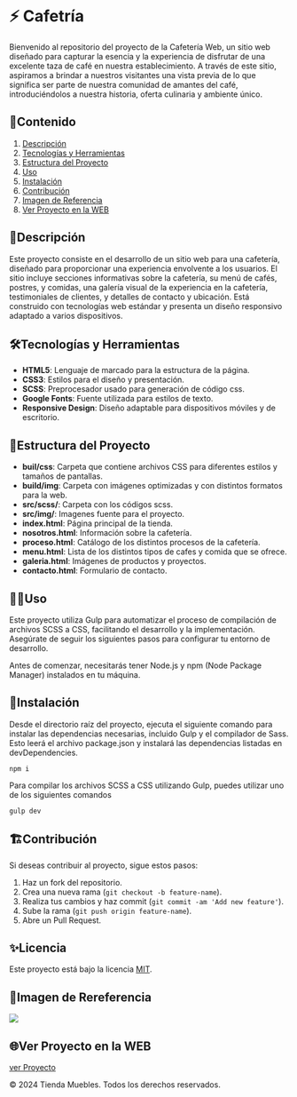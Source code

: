 # ⚡️ Cafetría

Bienvenido al repositorio del proyecto de la Cafetería Web, un sitio web diseñado para capturar la esencia y la experiencia de disfrutar de una excelente taza de café en nuestra establecimiento. A través de este sitio, aspiramos a brindar a nuestros visitantes una vista previa de lo que significa ser parte de nuestra comunidad de amantes del café, introduciéndolos a nuestra historia, oferta culinaria y ambiente único.

## 🎯Contenido

1. [Descripción](#descripción)
2. [Tecnologías y Herramientas](#tecnologías-y-herramientas)
3. [Estructura del Proyecto](#estructura-del-proyecto)
4. [Uso](#uso)
5. [Instalación](#instalación)
6. [Contribución](#contribución)
7. [Imagen de Referencia](#imagen-de-rereferencia)
8. [Ver Proyecto en la WEB](#ver-proyecto-en-la-web)

## 📝Descripción

Este proyecto consiste en el desarrollo de un sitio web para una cafetería, diseñado para proporcionar una experiencia envolvente a los usuarios. El sitio incluye secciones informativas sobre la cafetería, su menú de cafés, postres, y comidas, una galería visual de la experiencia en la cafetería, testimoniales de clientes, y detalles de contacto y ubicación. Está construido con tecnologías web estándar y presenta un diseño responsivo adaptado a varios dispositivos.

## 🛠️Tecnologías y Herramientas

- **HTML5**: Lenguaje de marcado para la estructura de la página.
- **CSS3**: Estilos para el diseño y presentación.
- **SCSS**: Preprocesador usado para generación de código css.
- **Google Fonts**: Fuente utilizada para estilos de texto.
- **Responsive Design**: Diseño adaptable para dispositivos móviles y de escritorio.

## 🚀Estructura del Proyecto

- **buil/css**: Carpeta que contiene archivos CSS para diferentes estilos y tamaños de pantallas.
- **build/img**: Carpeta con imágenes optimizadas y con distintos formatos para la web.
- **src/scss/**: Carpeta con los códigos scss.
- **src/img/**: Imagenes fuente para el proyecto.
- **index.html**: Página principal de la tienda.
- **nosotros.html**: Información sobre la cafetería.
- **proceso.html**: Catálogo de los distintos procesos de la cafetería.
- **menu.html**: Lista de los distintos tipos de cafes y comida que se ofrece.
- **galeria.html**: Imágenes de productos y proyectos.
- **contacto.html**: Formulario de contacto.

## 🧑‍💻Uso

Este proyecto utiliza Gulp para automatizar el proceso de compilación de archivos SCSS a CSS, facilitando el desarrollo y la implementación. Asegúrate de seguir los siguientes pasos para configurar tu entorno de desarrollo.

Antes de comenzar, necesitarás tener Node.js y npm (Node Package Manager) instalados en tu máquina.

## 📌Instalación

Desde el directorio raíz del proyecto, ejecuta el siguiente comando para instalar las dependencias necesarias, incluido Gulp y el compilador de Sass. Esto leerá el archivo package.json y instalará las dependencias listadas en devDependencies.

```
npm i
```

Para compilar los archivos SCSS a CSS utilizando Gulp, puedes utilizar uno de los siguientes comandos

```
gulp dev
```

## 🏗️Contribución

Si deseas contribuir al proyecto, sigue estos pasos:

1. Haz un fork del repositorio.
2. Crea una nueva rama (`git checkout -b feature-name`).
3. Realiza tus cambios y haz commit (`git commit -am 'Add new feature'`).
4. Sube la rama (`git push origin feature-name`).
5. Abre un Pull Request.

## ✨Licencia

Este proyecto está bajo la licencia [MIT](https://opensource.org/licenses/MIT).

## 🙈Imagen de Rereferencia

![](https://i.postimg.cc/YCwhyjyb/cafeteria.png)

## 🌐Ver Proyecto en la WEB

[ver Proyecto](URL_del_enlace)

© 2024 Tienda Muebles. Todos los derechos reservados.
